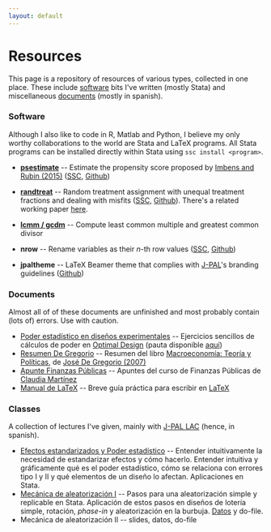 ```yaml
---
layout: default
---
```


# Resources

This page is a repository of resources of various types, collected in one place. These include [software](#software) bits I've written (mostly Stata) and miscellaneous [documents](#documents) (mostly in spanish).

### Software

Although I also like to code in R, Matlab and Python, I believe my only worthy collaborations to the world are Stata and LaTeX programs. All Stata programs can be installed directly within Stata using ```ssc install <program>```.

- [**psestimate**](/resources/psestimate) -- Estimate the propensity score proposed by [Imbens and Rubin (2015)](http://www.cambridge.org/zw/academic/subjects/statistics-probability/statistical-theory-and-methods/causal-inference-statistics-social-and-biomedical-sciences-introduction) ([SSC](https://ideas.repec.org/c/boc/bocode/s458179.html), [Github](https://github.com/acarril/psestimate))
- [**randtreat**](/resources/randtreat) -- Random treatment assignment with unequal treatment fractions and dealing with misfits ([SSC](https://ideas.repec.org/c/boc/bocode/s458106.html), [Github](https://github.com/acarril/randtreat)). There's a related working paper [here](https://www.researchgate.net/publication/292091060_Dealing_with_misfits_in_random_treatment_assignment).
- [**lcmm / gcdm**](/posts/GCD-LCM) -- Compute least common multiple and greatest common divisor
- **nrow** -- Rename variables as their *n*-th row values ([SSC](https://ideas.repec.org/c/boc/bocode/s458116.html), [Github](https://github.com/acarril/nrow))

- **jpaltheme** -- LaTeX Beamer theme that complies with [J-PAL](https://www.povertyactionlab.org/)'s branding guidelines ([Github](https://github.com/acarril/jpaltheme))

### Documents

Almost all of of these documents are unfinished and most probably contain (lots of) errors. Use with caution.

- [Poder estadístico en diseños experimentales](https://www.dropbox.com/s/s4wvhsi59zqw34c/poder_optimal_design.pdf?dl=0) -- Ejercicios sencillos de cálculos de poder en [Optimal Design](http://hlmsoft.net/od/) (pauta disponible [aquí](https://www.dropbox.com/s/q5l73pjng99fjyz/poder_optimal_design%20-%20pauta.pdf?dl=0))
- [Resumen De Gregorio](https://www.dropbox.com/s/o5cj07jpdq0em54/DeGregorioResumen.pdf?dl=0) -- Resumen del libro [Macroeconomía: Teoría y Políticas](http://www.degregorio.cl/pdf/Macroeconomia.pdf), de [José De Gregorio (2007)](http://www.econ.uchile.cl/jdegregorio)
- [Apunte Finanzas Públicas](https://www.dropbox.com/s/574qx72wji32tgq/Apuntes%20finanzas%20publicas.pdf?dl=0) -- Apuntes del curso de Finanzas Públicas de [Claudia Martínez](https://www.povertyactionlab.org/mart%C3%ADnez)
- [Manual de LaTeX](https://www.dropbox.com/s/hcz69dj5rrusi9g/manual_latex.pdf?dl=0) -- Breve guía práctica para escribir en [LaTeX](http://tex.stackexchange.com/a/94910/45978)

### Classes

A collection of lectures I've given, mainly with [J-PAL LAC](https://www.povertyactionlab.org/LAC) (hence, in spanish).

- [Efectos estandarizados y Poder estadístico](https://www.dropbox.com/s/pf4rse155g2yc2f/class_statistical_power.pdf?dl=0) -- Entender intuitivamente la necesidad de estandarizar efectos y cómo hacerlo. Entender intuitiva y gráficamente qué es el poder estadístico, cómo se relaciona con errores tipo I y II y qué elementos de un diseño lo afectan. Aplicaciones en Stata.
- [Mecánica de aleatorización I](https://www.dropbox.com/s/aedge51xocm79iv/clase12_slides.pdf?dl=0) -- Pasos para una aleatorización simple y replicable en Stata. Aplicación de estos pasos en diseños de lotería simple, rotación, *phase-in* y aleatorización en la burbuja. [Datos](https://www.dropbox.com/s/juo24v3si088e5x/aerdat5.dta?dl=0) y do-file.
- Mecánica de aleatorización II -- slides, datos, do-file
